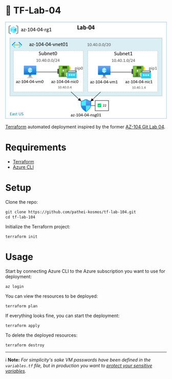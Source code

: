 # :microscope: TF-Lab-04

<p align="center">
  <img src="https://github.com/pathei-kosmos/tf-lab-04/blob/master/lab-04.png" alt="Lab infrastructure diagram" />
</p>

[Terraform](https://www.terraform.io/) automated deployment inspired by the former [AZ-104 Git Lab 04](https://microsoftlearning.github.io/AZ-104-MicrosoftAzureAdministrator/Instructions/Labs/LAB_04-Implement_Virtual_Networking.html).

# Requirements

* [Terraform](https://developer.hashicorp.com/terraform/install)
* [Azure CLI](https://learn.microsoft.com/en-us/cli/azure/install-azure-cli)

# Setup

Clone the repo:

```
git clone https://github.com/pathei-kosmos/tf-lab-104.git
cd tf-lab-104
```

Initialize the Terraform project:

```
terraform init
```

# Usage

Start by connecting Azure CLI to the Azure subscription you want to use for deployment:

```
az login
```

You can view the resources to be deployed:

```
terraform plan
```

If everything looks fine, you can start the deployment:

```
terraform apply
```

To delete the deployed resources:

```
terraform destroy
```

---

:information_source: **Note:** *For simplicity's sake VM passwords have been defined in the ```variables.tf``` file, but in production you want to [protect your sensitive variables](https://developer.hashicorp.com/terraform/tutorials/configuration-language/sensitive-variables).*
